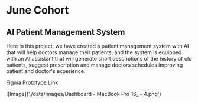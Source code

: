 # June Cohort

## AI Patient Management System

Here in this project, we have created a patient management system with AI that will help doctors manage their patients, and the system is equipped with an AI assistant that will generate short descriptions of the history of old patients, suggest prescription and manage doctors schedules improving patient and doctor's experience.

[Figma Prototype Link](https://www.figma.com/proto/kMfIRNFg71ePET2zgMi584/June-Cohort?page-id=7%3A246&node-id=27-128&viewport=10%2C136%2C0.43&t=QJs0xCM7yjdsz0xb-1&scaling=scale-down&content-scaling=fixed)

![Image]('./data/images/Dashboard - MacBook Pro 16\_ - 4.png')
